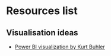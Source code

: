 # Resources list

## Visualisation ideas

- [Power BI visualization by Kurt Buhler](https://github.com/data-goblin/powerbi-macguyver-toolbox?tab=readme-ov-file)